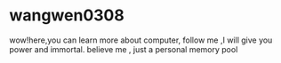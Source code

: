 # wangwen0308
wow!here,you can learn more about computer,
follow me ,I will give you power and immortal.
believe me ,
just a personal memory pool
